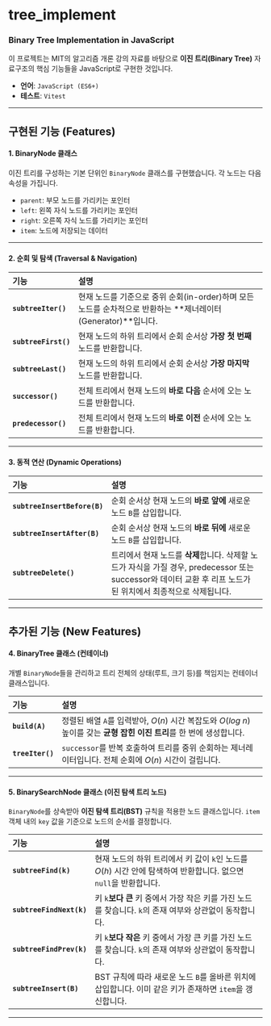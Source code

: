 # tree_implement
### Binary Tree Implementation in JavaScript

이 프로젝트는 MIT의 알고리즘 개론 강의 자료를 바탕으로 **이진 트리(Binary Tree)** 자료구조의 핵심 기능들을 JavaScript로 구현한 것입니다.

- **언어**: `JavaScript (ES6+)`
- **테스트**: `Vitest`

---
## 구현된 기능 (Features)

#### **1. BinaryNode 클래스**
이진 트리를 구성하는 기본 단위인 `BinaryNode` 클래스를 구현했습니다. 각 노드는 다음 속성을 가집니다.
- `parent`: 부모 노드를 가리키는 포인터
- `left`: 왼쪽 자식 노드를 가리키는 포인터
- `right`: 오른쪽 자식 노드를 가리키는 포인터
- `item`: 노드에 저장되는 데이터

---
#### **2. 순회 및 탐색 (Traversal & Navigation)**

| 기능 | 설명 |
| :--- | :--- |
| **`subtreeIter()`** | 현재 노드를 기준으로 중위 순회(in-order)하며 모든 노드를 순차적으로 반환하는 **제너레이터(Generator)**입니다. |
| **`subtreeFirst()`** | 현재 노드의 하위 트리에서 순회 순서상 **가장 첫 번째** 노드를 반환합니다. |
| **`subtreeLast()`** | 현재 노드의 하위 트리에서 순회 순서상 **가장 마지막** 노드를 반환합니다. |
| **`successor()`** | 전체 트리에서 현재 노드의 **바로 다음** 순서에 오는 노드를 반환합니다. |
| **`predecessor()`** | 전체 트리에서 현재 노드의 **바로 이전** 순서에 오는 노드를 반환합니다. |

---
#### **3. 동적 연산 (Dynamic Operations)**
| 기능 | 설명 |
| :--- | :--- |
| **`subtreeInsertBefore(B)`** | 순회 순서상 현재 노드의 **바로 앞에** 새로운 노드 `B`를 삽입합니다. |
| **`subtreeInsertAfter(B)`** | 순회 순서상 현재 노드의 **바로 뒤에** 새로운 노드 `B`를 삽입합니다. |
| **`subtreeDelete()`** | 트리에서 현재 노드를 **삭제**합니다. 삭제할 노드가 자식을 가질 경우, predecessor 또는 successor와 데이터 교환 후 리프 노드가 된 위치에서 최종적으로 삭제됩니다. |

---

## 추가된 기능 (New Features)

#### **4. BinaryTree 클래스 (컨테이너)**
개별 `BinaryNode`들을 관리하고 트리 전체의 상태(루트, 크기 등)를 책임지는 컨테이너 클래스입니다.

| 기능 | 설명 |
| :--- | :--- |
| **`build(A)`** | 정렬된 배열 `A`를 입력받아, $O(n)$ 시간 복잡도와 $O(log~n)$ 높이를 갖는 **균형 잡힌 이진 트리**를 한 번에 생성합니다. |
| **`treeIter()`** | `successor`를 반복 호출하여 트리를 중위 순회하는 제너레이터입니다. 전체 순회에 $O(n)$ 시간이 걸립니다. |

---
#### **5. BinarySearchNode 클래스 (이진 탐색 트리 노드)**
`BinaryNode`를 상속받아 **이진 탐색 트리(BST)** 규칙을 적용한 노드 클래스입니다. `item` 객체 내의 `key` 값을 기준으로 노드의 순서를 결정합니다.

| 기능 | 설명 |
| :--- | :--- |
| **`subtreeFind(k)`** | 현재 노드의 하위 트리에서 키 값이 `k`인 노드를 $O(h)$ 시간 안에 탐색하여 반환합니다. 없으면 `null`을 반환합니다. |
| **`subtreeFindNext(k)`** | 키 `k`**보다 큰** 키 중에서 가장 작은 키를 가진 노드를 찾습니다. `k`의 존재 여부와 상관없이 동작합니다. |
| **`subtreeFindPrev(k)`** | 키 `k`**보다 작은** 키 중에서 가장 큰 키를 가진 노드를 찾습니다. `k`의 존재 여부와 상관없이 동작합니다. |
| **`subtreeInsert(B)`** | BST 규칙에 따라 새로운 노드 `B`를 올바른 위치에 삽입합니다. 이미 같은 키가 존재하면 `item`을 갱신합니다. |

---
